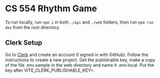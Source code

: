 # CS 554 Rhythm Game

To run locally, run `npm i` in both `./api` and `./web` folders, then run `npm run dev` from the root directory.

## Clerk Setup

Go to [Clerk](https://clerk.com) and create an account (I signed in with GitHub). Follow the instructions to create a new project. Get the publishable key, make a copy of the file .env.sample in the web directory and name it .env.local. Put the key after VITE_CLERK_PUBLISHABLE_KEY=.
